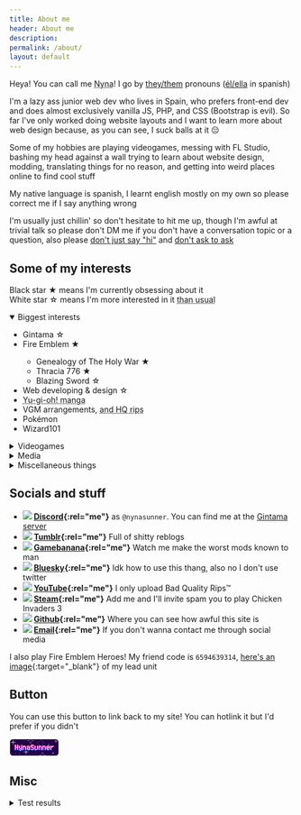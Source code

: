 ```yaml
---
title: About me
header: About me
description: 
permalink: /about/
layout: default
---
```


Heya! You can call me <abbr tabindex="0" title="Pronounced nee-nah">Nyna</abbr>! I go by [they/them](https://en.pronouns.page/they%26they/them/themself) pronouns ([él/ella](https://pronombr.es/%C3%A9l%26ella) in spanish)

I'm a lazy ass junior web dev who lives in Spain, who prefers front-end dev and does almost exclusively vanilla JS, PHP, and CSS (Bootstrap is evil). So far I've only worked doing website layouts and I want to learn more about web design because, as you can see, I suck balls at it 😔

Some of my hobbies are playing videogames, messing with FL Studio, bashing my head against a wall trying to learn about website design, modding, translating things for no reason, and getting into weird places online to find cool stuff

My native language is spanish, I learnt english mostly on my own so please correct me if I say anything wrong

I'm usually just chillin' so don't hesitate to hit me up, though I'm awful at trivial talk so please don't DM me if you don't have a conversation topic or a question, also please [don't just say "hi"](https://nohello.net/) and [don't ask to ask](https://dontasktoask.com/)

## Some of my interests

Black star ★ means I'm currently obsessing about it<br>
White star ☆ means I'm more interested in it <abbr tabindex="0" title="And thus I'm more likely to obsess about it soon">than usual</abbr>

<details open="">
	<summary>Biggest interests</summary>
<div>
	<ul>
		<li>Gintama ☆</li>
		<li>Fire Emblem ★</li>
		<ul>
			<li>Genealogy of The Holy War ★</li>
			<li>Thracia 776 ★</li>
			<li>Blazing Sword ☆</li>
		</ul>
		<li>Web developing & design ☆</li>
		<li><abbr tabindex="0" title="Early manga/season zero is my fave">Yu-gi-oh! manga</abbr></li>
		<li>VGM arrangements, <abbr tabindex="0" title="SiIvagunner, TTGD, Myskit, IkaGunner, etc">and HQ rips</abbr></li>
		<li>Pokémon</li>
		<li>Wizard101</li>
	</ul>
</div>
</details>

<details>
	<summary>Videogames</summary>
<div>
	<ul>
		<li>Drawn to Life</li>
		<li>Age of Empires II</li>
		<li>A Dance Of Fire And Ice</li>
		<li>Ace Attorney</li>
		<li>The Sims</li>
		<li>Kid Icarus</li>
		<li>Slime Rancher</li>
	</ul>
</div>
</details>

<details>
	<summary>Media</summary>
<div>
	<ul>
		<li>BattleBots</li>
		<li><abbr tabindex="0" title="I'm a jadeblood prospitian Knight of Space :D">Homestuck</abbr></li>
		<li><abbr tabindex="0" title="Joseph best jojo and Kakyoin best jobro">JoJo's Bizarre Adventure</abbr></li>
		<li>Studio Ghibli movies</li>
		<li>Star Wars</li>
		<li>Warrior Cats</li>
	</ul>
</div>
</details>

<details>
	<summary>Miscellaneous things</summary>
<div>
	<ul>
		<li>Memes that everyone hates like amogus and morbius</li>
		<li>Dragons</li>
		<li>YTPs, specially YTPMVs</li>
		<li>Space aesthetics</li>
		<li>Piracy, tee hee</li>
		<li>Pyrotechnics and fire in general</li>
		<li>Wizards and knights</li>
		<li>Biology</li>
	</ul>
</div>
</details>

## Socials and stuff

- **<img class="svg" src="https://cdn.simpleicons.org/discord/black"/> [Discord](https://discordapp.com/users/378953414740148228){:rel="me"}** as `@nynasunner`. You can find me at the [Gintama server](https://discord.gg/gintama)
- **<img class="svg" src="https://cdn.simpleicons.org/tumblr/black"/> [Tumblr](https://nynasunner.tumblr.com){:rel="me"}** Full of shitty reblogs
- **<img class="svg" src="https://cdn.simpleicons.org/gamebanana/black"/> [Gamebanana](https://gamebanana.com/members/2174941){:rel="me"}** Watch me make the worst mods known to man
- **<img class="svg" src="https://cdn.simpleicons.org/bluesky/black"/> [Bluesky](https://bsky.app/profile/nynasunner.bsky.social){:rel="me"}** Idk how to use this thang, also no I don't use twitter
- **<img class="svg" src="https://cdn.simpleicons.org/youtube/black"/> [YouTube](https://www.youtube.com/channel/UC0N-oSjxH0Rkqlf8Rc6HGEg){:rel="me"}** I only upload Bad Quality Rips™
- **<img class="svg" src="https://cdn.simpleicons.org/steam/black"/> [Steam](https://steamcommunity.com/id/nynasunner){:rel="me"}** Add me and I'll invite spam you to play Chicken Invaders 3
- **<img class="svg" src="https://cdn.simpleicons.org/github/black"/> [Github](https://github.com/NynaSunner){:rel="me"}** Where you can see how awful this site is
- **<img class="svg" src="https://cdn.simpleicons.org/gmail/black"/> [Email](mailto:nynasunner@gmail.com){:rel="me"}** If you don't wanna contact me through social media

I also play Fire Emblem Heroes! My friend code is `6594639314`, [here's an image](/assets/img/feh.webp){:target="_blank"} of my lead unit

## Button

You can use this button to link back to my site! You can hotlink it but I'd prefer if you didn't

<img src="/assets/img/button.gif" style="image-rendering: crisp-edges;">

## Misc

<details>
	<summary>Test results</summary>
<div>
	<ul>
		<li><a href="https://www.dragonflycave.com/quizzes/what-type-are-you/dragon"><img src="https://www.dragonflycave.com/typequiz/dragon.png" alt="Dragon" title="I am a Dragon-type!"></a></li>
		<li><a href="http://www.dragonflycave.com/quizzes/what-pokemon-are-you"><img src="http://www.dragonflycave.com/wpay/mew.gif" alt="I am a Mew!" title="Find out what Pokémon you are at The Cave of Dragonflies"></a></li>
		<li>{% include img.html image="http://hs.hiveswap.com/ezodiac/images/truesigns/sign_06_01.png" alt="True Virgo" caption="True Virgo (Jade + Prospit + Space)" link="http://hs.hiveswap.com/ezodiac/truesign.php?TS=Virgo" %}</li>
	</ul>
</div>
</details>